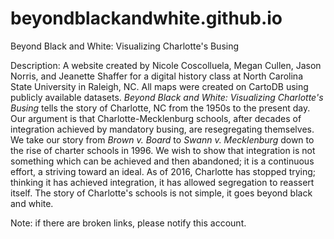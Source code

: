 # beyondblackandwhite.github.io
Beyond Black and White: Visualizing Charlotte's Busing

Description: A website created by Nicole Coscolluela, Megan Cullen, Jason Norris, and Jeanette Shaffer for a digital history class at North Carolina State University in Raleigh, NC. All maps were created on CartoDB using publicly available datasets. <i>Beyond Black and White: Visualizing Charlotte's Busing</i> tells the story of Charlotte, NC from the 1950s to the present day. Our argument is that Charlotte-Mecklenburg schools, after decades of integration achieved by mandatory busing, are resegregating themselves. We take our story from <i>Brown v. Board</i> to <i>Swann v. Mecklenburg</i> down to the rise of charter schools in 1996. We wish to show that integration is not something which can be achieved and then abandoned; it is a continuous effort, a striving toward an ideal. As of 2016, Charlotte has stopped trying; thinking it has achieved integration, it has allowed segregation to reassert itself. The story of Charlotte's schools is not simple, it goes beyond black and white. 

Note: if there are broken links, please notify this account. 

